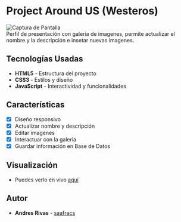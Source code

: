 # Project Around US (Westeros)

![Captura de Pantalla](./images/preview.jpg)  
Perfil de presentación con galeria de imagenes, permite actualizar el nombre y la descripción e insetar nuevas imagenes.

## Tecnologías Usadas

- **HTML5** - Estructura del proyecto
- **CSS3** - Estilos y diseño
- **JavaScript** - Interactividad y funcionalidades

## Características

- [x] Diseño responsivo
- [x] Actualizar nombre y descripción
- [x] Editar imagenes
- [x] Interactuar con la galeria
- [x] Guardar información en Base de Datos

## Visualización

- Puedes verlo en vivo [aquí](https://saafracs.github.io/web_project_around/)

## Autor

- **Andres Rivas** - [saafracs](https://github.com/saafracs)
